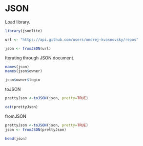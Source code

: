 # JSON

Load library.

``` R
library(jsonlite)
```

``` R
url <- "https://api.github.com/users/ondrej-kvasnovsky/repos"

json <- fromJSON(url)
```

Iterating through JSON document.

``` R
names(json)
names(json$owner)

json$owner$login
```

toJSON

``` R
prettyJson <-toJSON(json, pretty=TRUE)

cat(prettyJson)
```

fromJSON

``` R
prettyJson <-toJSON(json, pretty=TRUE)
json <- fromJSON(prettyJson)

head(json)
```
